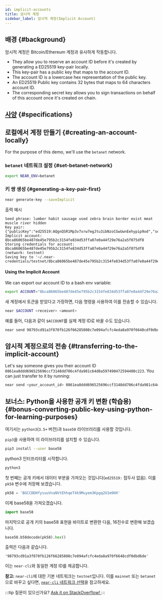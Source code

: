```yaml
---
id: implicit-accounts
title: 암시적 계정
sidebar_label: 암시적 계정(Implicit Account)
---
```


## 배경 {#background}

암시적 계정은 Bitcoin/Ethereum 계정과 유사하게 작동합니다.
 - They allow you to reserve an account ID before it's created by generating a ED25519 key-pair locally.
 - This key-pair has a public key that maps to the account ID.
 - The account ID is a lowercase hex representation of the public key.
 - An ED25519 Public key contains 32 bytes that maps to 64 characters account ID.
 - The corresponding secret key allows you to sign transactions on behalf of this account once it's created on chain.

## [사양](https://nomicon.io/DataStructures/Account.html#implicit-account-ids) {#specifications}

## 로컬에서 계정 만들기 {#creating-an-account-locally}

For the purpose of this demo, we'll use the `betanet` network.

### `betanet` 네트워크 설정 {#set-betanet-network}

```bash
export NEAR_ENV=betanet
```

### 키 쌍 생성 {#generating-a-key-pair-first}

```bash
near generate-key --saveImplicit
```

출력 예시
```
Seed phrase: lumber habit sausage used zebra brain border exist meat muscle river hidden
Key pair: {"publicKey":"ed25519:AQgnQSR1Mp3v7xrw7egJtu3ibNzoCGwUwnEehypip9od","secretKey":"ed25519:51qTiqybe8ycXwPznA8hz7GJJQ5hyZ45wh2rm5MBBjgZ5XqFjbjta1m41pq9zbRZfWGUGWYJqH4yVhSWoW6pYFkT"}
Implicit account: 8bca86065be487de45e795b2c3154fe834d53ffa07e0a44f29e76a2a5f075df8
Storing credentials for account: 8bca86065be487de45e795b2c3154fe834d53ffa07e0a44f29e76a2a5f075df8 (network: testnet)
Saving key to '~/.near-credentials/testnet/8bca86065be487de45e795b2c3154fe834d53ffa07e0a44f29e76a2a5f075df8.json'
```

#### Using the Implicit Account
We can export our account ID to a bash env variable:
```bash
export ACCOUNT="8bca86065be487de45e795b2c3154fe834d53ffa07e0a44f29e76a2a5f075df8"
```

새 계정에서 토큰을 받았다고 가정하면, 다음 명령을 사용하여 이를 전송할 수 있습니다.
```bash
near $ACCOUNT <receiver> <amount>
```

예를 들어, 다음과 같이 `$ACCOUNT`를 실제 계정 ID로 바꿀 수도 있습니다.
```bash
near send 98793cd91a3f870fb126f66285808c7e094afcfc4eda8a970f6648cdf0dbd6de <receiver> <amount>
```

## 암시적 계정으로의 전송 {#transferring-to-the-implicit-account}

Let's say someone gives you their account ID `0861ea8ddd696525696ccf3148dd706c4fda981c64d8a597490472594400c223`. You can just transfer to it by running:
```bash
near send <your_account_id> 0861ea8ddd696525696ccf3148dd706c4fda981c64d8a597490472594400c223 <amount>
```

## 보너스: Python을 사용한 공개 키 변환 (학습용) {#bonus-converting-public-key-using-python-for-learning-purposes}

여기서는 `python3`(`3.5+` 버전)과 `base58` 라이브러리를 사용할 것입니다.

`pip3`을 사용하여 이 라이브러리를 설치할 수 있습니다.
```bash
pip3 install --user base58
```

python3 인터프리터를 시작합니다.
```bash
python3
```

첫 번째는 공개 키에서 데이터 부분을 가져오는 것입니다(`ed25519:` 접두사 없음). 이를 `pk58` 변수에 저장해 보겠습니다.
```python
pk58 = 'BGCCDDHfysuuVnaNVtEhhqeT4k9Muyem3Kpgq2U1m9HX'
```

이제 base58을 가져오겠습니다.
```python
import base58
```

마지막으로 공개 키의 base58 표현을 바이트로 변환한 다음, 16진수로 변환해 보겠습니다.
```python
base58.b58decode(pk58).hex()
```

출력은 다음과 같습니다.
```
'98793cd91a3f870fb126f66285808c7e094afcfc4eda8a970f6648cdf0dbd6de'
```

이는 `near-cli`와 동일한 계정 ID를 제공합니다.

**참고:** `near-cli`에 대한 기본 네트워크는 `testnet`입니다. 이를 `mainnet` 또는 `betanet`으로 바꾸고 싶다면, [`near-cli` 네트워크 선택](/tools/near-cli#network-selection)을 참고하세요.

:::tip 질문이 있으신가요?
<a href="https://stackoverflow.com/questions/tagged/nearprotocol" target="_blank" rel="noopener noreferrer"> Ask it on StackOverflow! </a>
:::
